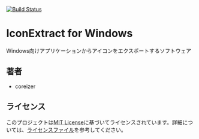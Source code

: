 [![Build Status](https://travis-ci.org/coreizer/Icon-Exporter-for-Windows.svg?branch=master)](https://travis-ci.org/coreizer/Icon-Exporter-for-Windows)

# IconExtract for Windows

Windows向けアプリケーションからアイコンをエクスポートするソフトウェア

## 著者

- coreizer

## ライセンス

このプロジェクトは[MIT License](https://opensource.org/license/mit/)に基づいてライセンスされています。詳細については、[ライセンスファイル](LICENSE)を参考してください。
